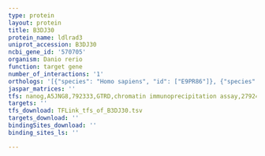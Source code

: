 ```yaml
---
type: protein
layout: protein
title: B3DJ30
protein_name: ldlrad3
uniprot_accession: B3DJ30
ncbi_gene_id: '570705'
organism: Danio rerio
function: target gene
number_of_interactions: '1'
orthologs: '[{"species": "Homo sapiens", "id": ["E9PR86"]}, {"species": "Mus musculus", "id": ["<a href=\"/protein/a2ar95\">A2AR95</a>"]}, {"species": "Rattus norvegicus", "id": ["F1LXB2"]}]'
jaspar_matrices: ''
tfs: nanog,A5JNG8,792333,GTRD,chromatin immunoprecipitation assay,27924024%5Buid%5D,No
targets: ''
tfs_download: TFLink_tfs_of_B3DJ30.tsv
targets_download: ''
bindingSites_download: ''
binding_sites_ls: ''

---
```


